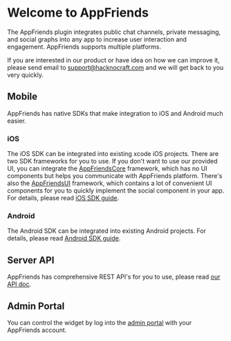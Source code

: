 # Welcome to AppFriends

The AppFriends plugin integrates public chat channels, private messaging, and social graphs into any app to increase user interaction and engagement. AppFriends supports multiple platforms.

If you are interested in our product or have idea on how we can improve it, please send email to [support@hacknocraft.com](SUPPORT@HACKNOCRAFT.COM) and we will get back to you very quickly.

## Mobile
AppFriends has native SDKs that make integration to iOS and Android much easier.

### iOS
The iOS SDK can be integrated into existing xcode iOS projects. There are two SDK frameworks for you to use. If you don't want to use our provided UI, you can integrate the [AppFriendsCore](https://github.com/laeroah/AppFriendsCoreFramework) framework, which has no UI components but helps you communicate with AppFriends platform. There's also the [AppFriendsUI](https://github.com/laeroah/AppFriendsUI) framework, which contains a lot of convenient UI components for you to quickly implement the social component in your app. For details, please read [iOS SDK guide](iOS/quick_start.md).

### Android
The Android SDK can be integrated into existing Android projects. For details,
please read [Android SDK guide](android.md).

## Server API
AppFriends has comprehensive REST API's for you to use, please read [our API doc](api.md).

## Admin Portal
You can control the widget by log into the [admin portal](http://appfriends.hacknocraft.com/) with your AppFriends account.
